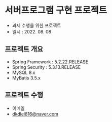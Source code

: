 # 서버프로그램 구현 프로젝트
* 과제 수행을 위한 프로젝트
* 일시 : 2022. 08. 08

## 프로젝트 개요
* Spring Framework : 5.2.22.RELEASE
* Spring Security : 5.3.13.RELEASE
* MySQL 8.x
* MyBatis 3.5.x

## 프로젝트 수행
* 이메일
* dkdlel816@naver.com
